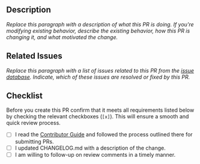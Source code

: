 ## Description

 *Replace this paragraph with a description of what this PR is doing. If you're modifying existing behavior, describe the existing behavior, how this PR is changing it, and what motivated the change.*

 ## Related Issues

 *Replace this paragraph with a list of issues related to this PR from the [issue database]. Indicate, which of these issues are resolved or fixed by this PR.*

 ## Checklist

 Before you create this PR confirm that it meets all requirements listed below by checking the relevant checkboxes (`[x]`). This will ensure a smooth and quick review process.

 - [ ] I read the [Contributor Guide] and followed the process outlined there for submitting PRs.
 - [ ] I updated CHANGELOG.md with a description of the change.
 - [ ] I am willing to follow-up on review comments in a timely manner.

<!-- Links -->
 [Contributor Guide]: https://github.com/vnappmob
 [issue database]: https://github.com/vnappmob/vprice/issues
